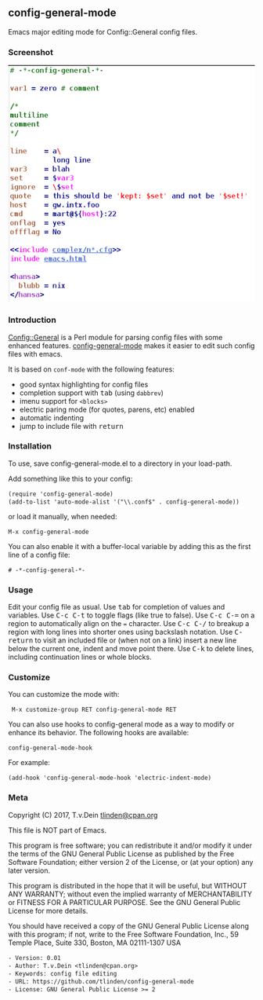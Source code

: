 ## config-general-mode

Emacs major editing mode for Config::General config files.

### Screenshot

![demo](https://raw.githubusercontent.com/TLINDEN/config-general-mode/master/config-general-screenshot.png)

### Introduction

[Config::General](http://search.cpan.org/dist/Config-General/)   is  a
Perl   module   for   parsing   config  files   with   some   enhanced
features. [config-general-mode](https://github.com/TLINDEN/config-general-mode)
makes it easier to edit such config files with emacs.

It is based on `conf-mode` with the following features:

- good syntax highlighting for config files
- completion support with <kbd>tab</kbd> (using `dabbrev`)
- imenu support for `<blocks>`
- electric paring mode (for quotes, parens, etc) enabled
- automatic indenting
- jump to include file with <kbd>return</kbd>

### Installation

To use, save config-general-mode.el to a directory in your load-path.

Add something like this to your config:

    (require 'config-general-mode)
    (add-to-list 'auto-mode-alist '("\\.conf$" . config-general-mode))

or load it manually, when needed:

    M-x config-general-mode
    
You can also enable it with  a buffer-local variable by adding this as
the first line of a config file:

    # -*-config-general-*-

### Usage

Edit your config  file as usual. Use <kbd>tab</kbd>  for completion of
values and  variables. Use  <kbd>C-c C-t</kbd>  to toggle  flags (like
true to  false). Use <kbd>C-c  C-=</kbd> on a region  to automatically
align on the `=` character. Use <kbd>C-c C-/</kbd> to breakup a region
with  long lines  into  shorter ones  using  backslash notation.   Use
<kbd>C-return</kbd> to visit an included file  or (when not on a link)
insert a new line below the  current one, indent and move point there.
Use <kbd>C-k</kbd>  to delete  lines, including continuation  lines or
whole blocks.

### Customize

You can customize the mode with:

     M-x customize-group RET config-general-mode RET

You can also use hooks to config-general  mode as a way to modify or enhance
its behavior.  The following hooks are available:

    config-general-mode-hook
    
For example:

    (add-hook 'config-general-mode-hook 'electric-indent-mode)

### Meta


Copyright (C) 2017, T.v.Dein <tlinden@cpan.org>

This file is NOT part of Emacs.

This  program is  free  software; you  can  redistribute it  and/or
modify it  under the  terms of  the GNU  General Public  License as
published by the Free Software  Foundation; either version 2 of the
License, or (at your option) any later version.

This program is distributed in the hope that it will be useful, but
WITHOUT  ANY  WARRANTY;  without   even  the  implied  warranty  of
MERCHANTABILITY or FITNESS  FOR A PARTICULAR PURPOSE.   See the GNU
General Public License for more details.

You should have  received a copy of the GNU  General Public License
along  with  this program;  if  not,  write  to the  Free  Software
Foundation, Inc., 59 Temple Place, Suite 330, Boston, MA 02111-1307
USA

    - Version: 0.01
    - Author: T.v.Dein <tlinden@cpan.org>
    - Keywords: config file editing
    - URL: https://github.com/tlinden/config-general-mode
    - License: GNU General Public License >= 2
